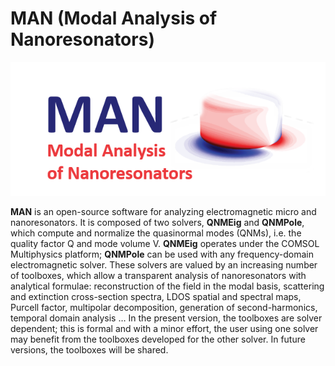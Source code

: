 # MAN (Modal Analysis of Nanoresonators)

![MAN logo](logo_MAN.png)

**MAN** is an open-source software for analyzing electromagnetic micro and nanoresonators. It is composed of two solvers, **QNMEig** and **QNMPole**, which compute and normalize the quasinormal modes (QNMs), i.e. the quality factor Q and mode volume V. **QNMEig** operates under the COMSOL Multiphysics platform; **QNMPole** can be used with any frequency-domain electromagnetic solver. These solvers are valued by an increasing number of toolboxes, which allow a transparent analysis of nanoresonators with analytical formulae: reconstruction of the field in the modal basis, scattering and extinction cross-section spectra, LDOS spatial and spectral maps, Purcell factor, multipolar decomposition, generation of second-harmonics, temporal domain analysis … In the present version, the toolboxes are solver dependent; this is formal and with a minor effort, the user using one solver may benefit from the toolboxes developed for the other solver. In future versions, the toolboxes will be shared.
